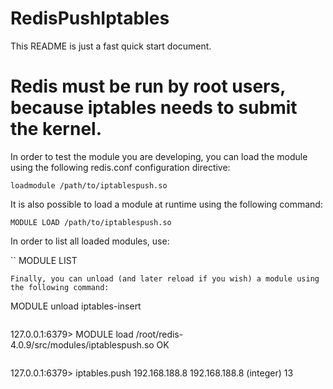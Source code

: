 # RedisPushIptables

This README is just a fast quick start document.
# Redis must be run by root users, because iptables needs to submit the kernel.

In order to test the module you are developing, you can load the module using the following redis.conf configuration directive:

```
loadmodule /path/to/iptablespush.so
```

It is also possible to load a module at runtime using the following command:

```
MODULE LOAD /path/to/iptablespush.so
```

In order to list all loaded modules, use:

``
MODULE LIST
```
Finally, you can unload (and later reload if you wish) a module using the following command:

```
MODULE unload iptables-insert 
```

```
127.0.0.1:6379> MODULE load /root/redis-4.0.9/src/modules/iptablespush.so
OK
```

```
127.0.0.1:6379> iptables.push 192.168.188.8 192.168.188.8
(integer) 13
```
